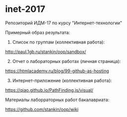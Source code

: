 # inet-2017
Репозиторий ИДМ-17 по курсу "Интернет-технологии"

Примерный образ результата:
1. Список по группам (коллективная работа):

http://paul.1gb.ru/stankin/oop/sandbox/

2. Отчет о лабораторных работах (личная страница):

https://htmlacademy.ru/blog/99-github-as-hosting

3. Интернет-приложение (коллективная работа):

https://qiao.github.io/PathFinding.js/visual/

Материалы лаборраторных работ бакалавриата:

https://github.com/stankin/oop/wiki
